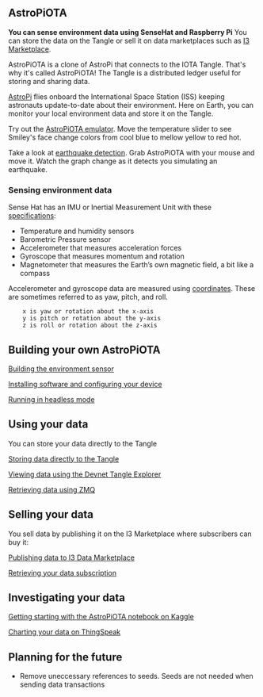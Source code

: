 ## AstroPiOTA

<b>You can sense environment data using SenseHat and Raspberry Pi</b>  You can store the data on the Tangle or sell it on data marketplaces such as [I3 Marketplace](http://ec2-18-217-227-236.us-east-2.compute.amazonaws.com:8000/).

AstroPiOTA is a clone of AstroPi that connects to the IOTA Tangle.  That's why it's called AstroPiOTA!  The Tangle is a distributed ledger useful for storing and sharing data.  

[AstroPi](https://www.nasa.gov/mission_pages/station/research/experiments/2429.html) flies onboard the International Space Station (ISS) keeping astronauts update-to-date about their environment. 
  Here on Earth, you can monitor your local environment data and store it on the Tangle.  

Try out the [AstroPiOTA emulator](http://www.nelsonglobalgeek.com/I3/Phase1/AstroPiOTAemulator-Smiley.htm).  Move the temperature slider to see Smiley's face change colors from cool blue to mellow yellow to red hot.

Take a look at [earthquake detection](http://www.nelsontech.blog/I3/Phase1/AstroPiOTAemulator-Earthquake.htm).  Grab AstroPiOTA with your mouse and move it.  Watch the graph change as it detects you simulating an earthquake.

### Sensing environment data

Sense Hat has an IMU or Inertial Measurement Unit with these [specifications](SenseHatSpecs.md):

- Temperature and humidity sensors
- Barometric Pressure sensor
- Accelerometer that measures acceleration forces
- Gyroscope that measures momentum and rotation
- Magnetometer that measures the Earth’s own magnetic field, a bit like a compass

Accelerometer and gyroscope data are measured using [coordinates](https://en.wikipedia.org/wiki/Euler_angles).  These are sometimes referred to as yaw, pitch, and roll.

        x is yaw or rotation about the x-axis
        y is pitch or rotation about the y-axis
        z is roll or rotation about the z-axis
        

## Building your own AstroPiOTA

[Building the environment sensor](BuildIT.md)

[Installing software and configuring your device](InstallIT.md)

[Running in headless mode](Headless.md)

## Using your data

You can store your data directly to the Tangle

[Storing data directly to the Tangle](direct2Tangle.md)

[Viewing data using the Devnet Tangle Explorer](https://devnet.thetangle.org/)

[Retrieving data using ZMQ](https://github.com/NelsonPython/IoT-ZMQ-listener/blob/master/README.md)


## Selling your data
You sell data by publishing it on the I3 Marketplace where subscribers can buy it:

[Publishing data to I3 Data Marketplace](I3-publish.md)

[Retrieving your data subscription](I3-subscribe.md)

## Investigating your data

[Getting starting with the AstroPiOTA notebook on Kaggle](https://www.kaggle.com/nelsondata/astropiota-weather-los-angeles)

[Charting your data on ThingSpeak](https://thingspeak.com/channels/865101)

## Planning for the future

- Remove uneccessary references to seeds.  Seeds are not needed when sending data transactions 
